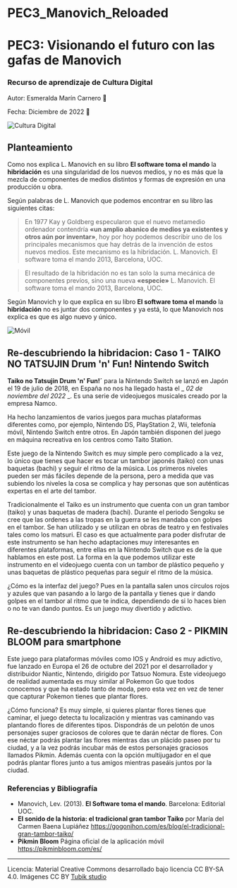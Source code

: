 # PEC3_Manovich_Reloaded
# PEC3: Visionando el futuro con las gafas de Manovich 

### Recurso de aprendizaje de Cultura Digital 


Autor: Esmeralda Marín Carnero :cherry_blossom:


Fecha: Diciembre de 2022 :notebook_with_decorative_cover:

![Cultura Digital](https://miro.medium.com/max/1400/0*9PyyNvrO2PcD3KuU.png) 



## Planteamiento


Como nos explica L. Manovich en su libro **El software toma el mando** la **hibridación** es una singularidad de los nuevos medios, y no es más que la mezcla de componentes de medios distintos y formas de expresión en una producción u obra.

Según palabras de L. Manovich que podemos encontrar en su libro las siguientes citas:
>En 1977 Kay y Goldberg especularon que el nuevo metamedio ordenador contendría **«un amplio abanico de medios ya existentes y otros aún por inventar»**, hoy por hoy podemos describir uno de los principales mecanismos que hay detrás de la invención de estos nuevos medios. Este mecanismo es la hibridación. L. Manovich. El software toma el mando 2013, Barcelona, UOC.

>El resultado de la hibridación no es tan solo la suma mecánica de componentes previos, sino una nueva **«especie»** L. Manovich. El software toma el mando 2013, Barcelona, UOC.

Según Manovich y lo que explica en su libro **El software toma el mando** la **hibridación** no es juntar dos componentes y ya está, lo que Manovich nos explica es que es algo nuevo y único.

![Móvil](https://pixabay.com/images/id-1869510/) 


## Re-descubriendo la hibridacion: Caso 1 - TAIKO NO TATSUJIN Drum 'n' Fun! Nintendo Switch

**Taiko no Tatsujin Drum 'n' Fun!´** para la Nintendo Switch se lanzó en Japón el 19 de julio de 2018, en España no nos ha llegado hasta el _ _02 de noviembre del 2022_ _. Es una serie de videojuegos musicales creado por la empresa Namco. 

Ha hecho lanzamientos de varios juegos para muchas plataformas diferentes como, por ejemplo, Nintendo DS, PlayStation 2, Wii, telefonía móvil, Nintendo Switch entre otros. En Japón también disponen del juego en máquina recreativa en los centros como Taito Station.

Este juego de la Nintendo Switch es muy simple pero complicado a la vez, lo único que tienes que hacer es tocar un tambor japonés (taiko) con unas baquetas (bachi) y seguir el ritmo de la música. Los primeros niveles pueden ser más fáciles depende de la persona, pero a medida que vas subiendo los niveles la cosa se complica y hay personas que son auténticas expertas en el arte del tambor.

Tradicionalmente el Taiko es un instrumento que cuenta con un gran tambor (taiko) y unas baquetas de madera (bachi). Durante el periodo Sengoku se cree que las ordenes a las tropas en la guerra se les mandaba con golpes en el tambor. Se han utilizado y se utilizan en obras de teatro y en festivales tales como los matsuri. El caso es que actualmente para poder disfrutar de este instrumento se han hecho adaptaciones muy interesantes en diferentes plataformas, entre ellas en la Nintendo Switch que es de la que hablamos en este post. La forma en la que podemos utilizar este instrumento en el videojuego cuenta con un tambor de plástico pequeño y unas baquetas de plástico pequeñas para seguir el ritmo de la música.

¿Cómo es la interfaz del juego? Pues en la pantalla salen unos círculos rojos y azules que van pasando a lo largo de la pantalla y tienes que ir dando golpes en el tambor al ritmo que te indica, dependiendo de si lo haces bien o no te van dando puntos. Es un juego muy divertido y adictivo.


## Re-descubriendo la hibridacion: Caso 2 - PIKMIN BLOOM para smartphone

Este juego para plataformas móviles como IOS y Android es muy adictivo, fue lanzado en Europa el 26 de octubre del 2021 por el desarrollador y distribuidor Niantic, Nintendo, dirigido por Tatsuo Nomura. Este videojuego de realidad aumentada es muy similar al Pokemon Go que todos conocemos y que ha estado tanto de moda, pero esta vez en vez de tener que capturar Pokemon tienes que plantar flores. 

¿Cómo funciona? Es muy simple, si quieres plantar flores tienes que caminar, el juego detecta tu localización y mientras vas caminando vas plantando flores de diferentes tipos. Dispondrás de un pelotón de unos personajes super graciosos de colores que te darán néctar de flores. Con ese néctar podrás plantar las flores mientras das un plácido paseo por tu ciudad, y a la vez podrás incubar más de estos personajes graciosos llamados Pikmin. Además cuenta con la opción multijugador en el que podrás plantar flores junto a tus amigos mientras paseáis juntos por la ciudad.


### Referencias y Bibliografía

* Manovich, Lev. (2013). **El Software toma el mando**. Barcelona: Editorial UOC. 
* **El sonido de la historia: el tradicional gran tambor Taiko** por María del Carmen Baena Lupiáñez https://gogonihon.com/es/blog/el-tradicional-gran-tambor-taiko/
* **Pikmin Bloom** Página oficial de la aplicación móvil https://pikminbloom.com/es/

----

Licencia: Material Creative Commons desarrollado bajo licencia CC BY-SA 4.0. Imágenes CC BY [Tubik studio](https://blog.tubikstudio.com/how-to-create-original-flat-illustrations-designers-tips/) 
